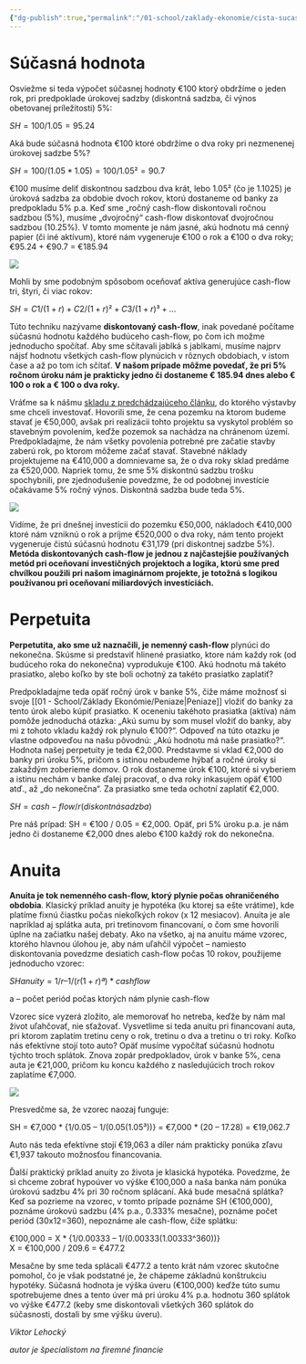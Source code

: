 ```yaml
---
{"dg-publish":true,"permalink":"/01-school/zaklady-ekonomie/cista-sucasna-hodnota/","tags":["year1","winterSemester","uniZEK"]}
---
```



<div class="transclusion internal-embed is-loaded"><div class="markdown-embed">




# Súčasná hodnota
Osviežme si teda výpočet súčasnej hodnoty €100 ktorý obdržíme o jeden rok, pri predpoklade úrokovej sadzby (diskontná sadzba, či výnos obetovanej príležitosti) 5%:

$SH = 100/1.05 = 95.24$

Aká bude súčasná hodnota €100 ktoré obdržíme o dva roky pri nezmenenej úrokovej sadzbe 5%?

$SH = 100/(1.05*1.05) = 100/1.05² = 90.7$

€100 musíme deliť diskontnou sadzbou dva krát, lebo 1.05² (čo je 1.1025) je úroková sadzba za obdobie dvoch rokov, ktorú dostaneme od banky za predpokladu 5% p.a. Keď sme „ročný cash-flow diskontovali ročnou sadzbou (5%), musíme „dvojročný“ cash-flow diskontovať dvojročnou sadzbou (10.25%). V tomto momente je nám jasné, akú hodnotu má cenný papier (či iné aktívum), ktoré nám vygeneruje €100 o rok a €100 o dva roky; €95.24 + €90.7 = €185.94

![](https://www.podnikajte.sk/cached/containers/main/obrazky-v-clankoch/2011-02-08-csh-1.jpg/b936821e99f7e417babe3f5fddce9acd.jpg)

Mohli by sme podobným spôsobom oceňovať aktíva generujúce cash-flow tri, štyri, či viac rokov:

$SH = C1/(1+r) + C2/(1+r)² + C3/(1+r)³ +...$

Túto techniku nazývame **diskontovaný cash-flow**, inak povedané počítame súčasnú hodnotu každého budúceho cash-flow, po čom ich možme jednoducho spočítať. Aby sme sčítavali jablká s jablkami, musíme najprv nájsť hodnotu všetkých cash-flow plynúcich v rôznych obdobiach, v istom čase a až po tom ich sčítať. **V našom prípade môžme povedať, že pri 5% ročnom úroku nám je prakticky jedno či dostaneme € 185.94 dnes alebo € 100 o rok a € 100 o dva roky.**

Vráťme sa k nášmu [skladu z predchádzajúceho článku](https://www.podnikajte.sk/financie/category/finacne-riadenie/article/sucasna-hodnota-penazi.xhtml), do ktorého výstavby sme chceli investovať. Hovorili sme, že cena pozemku na ktorom budeme stavať je €50,000, avšak pri realizácii tohto projektu sa vyskytol problém so stavebným povolením, keďže pozemok sa nachádza na chránenom území. Predpokladajme, že nám všetky povolenia potrebné pre začatie stavby zaberú rok, po ktorom môžeme začať stavať. Stavebné náklady projektujeme na €410,000 a domnievame sa, že o dva roky sklad predáme za €520,000. Napriek tomu, že sme 5% diskontnú sadzbu trošku spochybnili, pre zjednodušenie povedzme, že od podobnej investície očakávame 5% ročný výnos. Diskontná sadzba bude teda 5%.

![](https://www.podnikajte.sk/cached/containers/main/obrazky-v-clankoch/2011-02-08-csh-2.jpg/c750103e7f22957dbbc1526b49f72fbd.jpg)

Vidíme, že pri dnešnej investícii do pozemku €50,000, nákladoch €410,000 ktoré nám vzniknú o rok a príjme €520,000 o dva roky, nám tento projekt vygeneruje čistú súčasnú hodnotu €31,179 (pri diskontnej sadzbe 5%). **Metóda diskontovaných cash-flow je jednou z najčastejšie používaných metód pri oceňovaní investičných projektoch a logika, ktorú sme pred chvílkou použili pri našom imaginárnom projekte, je totožná s logikou používanou pri oceňovaní miliardových investíciách.**

# Perpetuita
**Perpetutita, ako sme už naznačili, je nemenný cash-flow** plynúci do nekonečna. Skúsme si predstaviť hlinené prasiatko, ktore nám každy rok (od budúceho roka do nekonečna) vyprodukuje €100. Akú hodnotu má takéto prasiatko, alebo koľko by ste boli ochotný za takéto prasiatko zaplatiť?

Predpokladajme teda opäť ročný úrok v banke 5%, čiže máme možnosť si svoje [[01 - School/Základy Ekonómie/Peniaze\|Peniaze]] vložiť do banky za tento úrok alebo kúpiť prasiatko. K oceneniu takéhoto prasiatka (aktíva) nám pomôže jednoduchá otázka: „Akú sumu by som musel vložiť do banky, aby mi z tohoto vkladu každý rok plynulo €100?“. Odpoveď na túto otazku je vlastne odpoveďou na našu pôvodnú: „Akú hodnotu má naše prasiatko?“. Hodnota našej perpetuity je teda €2,000. Predstavme si vklad €2,000 do banky pri úroku 5%, pričom s istinou nebudeme hýbať a ročné úroky si zakaždým zoberieme domov. O rok dostaneme úrok €100, ktoré si vyberiem a istinu nechám v banke ďalej pracovať, o dva roky inkasujem opäť €100 atď., až „do nekonečna“. Za prasiatko sme teda ochotní zaplatiť €2,000.

$SH = cash-flow / r (diskontná sadzba)$

Pre náš prípad: SH = €100 / 0.05 = €2,000. Opäť, pri 5% úroku p.a. je nám jedno či dostaneme €2,000 dnes alebo €100 každý rok do nekonečna.

# Anuita
**Anuita je tok nemenného cash-flow, ktorý plynie počas ohraničeného obdobia**. Klasický príklad anuity je hypotéka (ku ktorej sa ešte vrátime), kde platíme fixnú čiastku počas niekoľkých rokov (x 12 mesiacov). Anuita je ale napríklad aj splátka auta, pri tretinovom financovaní, o čom sme hovorili úplne na začiatku našej debaty. Ako na všetko, aj na anuitu máme vzorec, ktorého hlavnou úlohou je, aby nám uľahčil výpočet – namiesto diskontovania povedzme desiatich cash-flow počas 10 rokov, použijeme jednoducho vzorec:

$SH anuity = {1/r – 1/(r(1+r)ª)} * cashflow$

a – počet periód počas ktorých nám plynie cash-flow

Vzorec síce vyzerá zložito, ale memorovať ho netreba, keďže by nám mal život uľahčovať, nie sťažovať. Vysvetlime si teda anuitu pri financovaní auta, pri ktorom zaplatím tretinu ceny o rok, tretinu o dva a tretinu o tri roky. Koľko nás efektívne stojí toto auto? Opäť musíme vypočítať súčasnú hodnotu týchto troch splátok. Znova zopár predpokladov, úrok v banke 5%, cena auta je €21,000, pričom ku koncu každého z nasledujúcich troch rokov zaplatíme €7,000.

![](https://www.podnikajte.sk/cached/containers/main/obrazky-v-clankoch/2011-02-08-csh-3.jpg/bbb37300d1a44041b745715201858f67.jpg)

Presvedčme sa, že vzorec naozaj funguje:

SH = €7,000 \* {1/0.05 – 1/(0.05(1.05³))} = €7,000 \* (20 – 17.28) = €19,062.7

Auto nás teda efektívne stojí €19,063 a díler nám prakticky ponúka zľavu €1,937 takouto možnosťou financovania.

Ďalší praktický príklad anuity zo života je klasická hypotéka. Povedzme, že si chceme zobrať hypoúver vo výške €100,000 a naša banka nám ponúka úrokovú sadzbu 4% pri 30 ročnom splácaní. Aká bude mesačná splátka? Keď sa pozrieme na vzorec, v tomto prípade poznáme SH (€100,000), poznáme úrokovú sadzbu (4% p.a., 0.333% mesačne), poznáme počet periód (30x12=360), nepoznáme ale cash-flow, čiže splátku:

€100,000 = X \* {1/0.00333 – 1/(0.00333(1.00333^360))}  
X = €100,000 / 209.6 = €477.2

Mesačne by sme teda splácali €477.2 a tento krát nám vzorec skutočne pomohol, čo je však podstatné je, že chápeme základnú konštrukciu hypotéky. Súčasná hodnota je výška úveru (€100,000) keďže túto sumu spotrebujeme dnes a tento úver má pri úroku 4% p.a. hodnotu 360 splátok vo výške €477.2 (keby sme diskontovali všetkých 360 splátok do súčasnosti, dostali by sme výšku úveru).

  
*Viktor Lehocký*

*autor je špecialistom na firemné financie*

</div></div>
